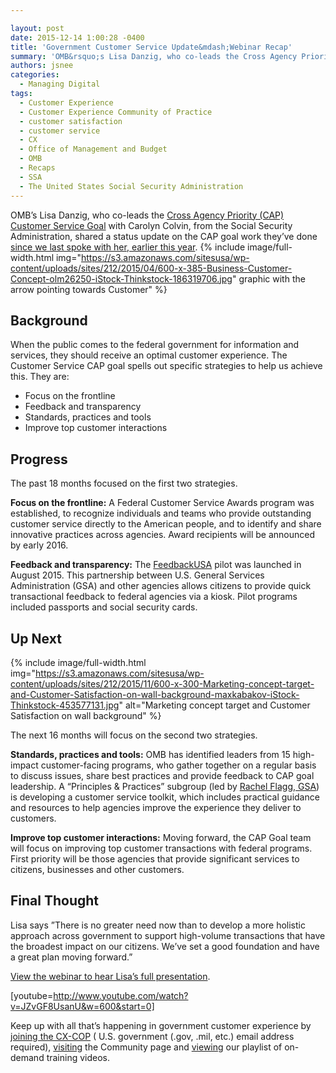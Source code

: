 ```yaml
---

layout: post
date: 2015-12-14 1:00:28 -0400
title: 'Government Customer Service Update&mdash;Webinar Recap'
summary: 'OMB&rsquo;s Lisa Danzig, who co-leads the Cross Agency Priority (CAP) Customer Service Goal with Carolyn Colvin, from the Social Security Administration, shared a status update on the CAP goal work they&rsquo;ve done since we last spoke with her, earlier this year. Background When the public comes to the federal government for information and services, they'
authors: jsnee
categories:
  - Managing Digital
tags:
  - Customer Experience
  - Customer Experience Community of Practice
  - customer satisfaction
  - customer service
  - CX
  - Office of Management and Budget
  - OMB
  - Recaps
  - SSA
  - The United States Social Security Administration
---
```


OMB’s Lisa Danzig, who co-leads the [Cross Agency Priority (CAP) Customer Service Goal](http://www.performance.gov/content/customer-service?view=public#overview) with Carolyn Colvin, from the Social Security Administration, shared a status update on the CAP goal work they’ve done [since we last spoke with her, earlier this year](https://www.WHATEVER/2015/05/29/a-conversation-with-omb-on-customer-service/). 
{% include image/full-width.html img="https://s3.amazonaws.com/sitesusa/wp-content/uploads/sites/212/2015/04/600-x-385-Business-Customer-Concept-olm26250-iStock-Thinkstock-186319706.jpg" 
 graphic with the arrow pointing towards Customer" %} 

## Background

When the public comes to the federal government for information and services, they should receive an optimal customer experience. The Customer Service CAP goal spells out specific strategies to help us achieve this. They are:

  * Focus on the frontline
  * Feedback and transparency
  * Standards, practices and tools
  * Improve top customer interactions

## Progress

The past 18 months focused on the first two strategies.

**Focus on the frontline:** A Federal Customer Service Awards program was established, to recognize individuals and teams who provide outstanding customer service directly to the American people, and to identify and share innovative practices across agencies. Award recipients will be announced by early 2016.

**Feedback and transparency:** The [FeedbackUSA](https://feedback.usa.gov/) pilot was launched in August 2015. This partnership between U.S. General Services Administration (GSA) and other agencies allows citizens to provide quick transactional feedback to federal agencies via a kiosk. Pilot programs included passports and social security cards.

## Up Next 
{% include image/full-width.html img="https://s3.amazonaws.com/sitesusa/wp-content/uploads/sites/212/2015/11/600-x-300-Marketing-concept-target-and-Customer-Satisfaction-on-wall-background-maxkabakov-iStock-Thinkstock-453577131.jpg" alt="Marketing concept target and Customer Satisfaction on wall background" %} 

The next 16 months will focus on the second two strategies.

**Standards, practices and tools:** OMB has identified leaders from 15 high-impact customer-facing programs, who gather together on a regular basis to discuss issues, share best practices and provide feedback to CAP goal leadership. A “Principles & Practices” subgroup (led by [Rachel Flagg, GSA](https://www.WHATEVER/author/rflagg/)) is developing a customer service toolkit, which includes practical guidance and resources to help agencies improve the experience they deliver to customers.

**Improve top customer interactions:** Moving forward, the CAP Goal team will focus on improving top customer transactions with federal programs. First priority will be those agencies that provide significant services to citizens, businesses and other customers.

## Final Thought

Lisa says ”There is no greater need now than to develop a more holistic approach across government to support high-volume transactions that have the broadest impact on our citizens. We’ve set a good foundation and have a great plan moving forward.”

[View the webinar to hear Lisa’s full presentation](https://www.youtube.com/watch?v=JZvGF8UsanU&feature=em-subs_digest-g).

[youtube=http://www.youtube.com/watch?v=JZvGF8UsanU&w=600&start=0]

Keep up with all that’s happening in government customer experience by [joining the CX-COP](https://docs.google.com/a/gsa.gov/forms/d/1hzJbZChUg2TRLi_MiC4nAbB-HKUOerBF2kL0qO38fPo/viewform) ( U.S. government (.gov, .mil, etc.) email address required), [visiting](https://www.WHATEVER/communities/customer-experience-community/) the Community page and [viewing](https://www.youtube.com/playlist?list=PLd9b-GuOJ3nH7xSSjL1XBXPfVqw68BNbW) our playlist of on-demand training videos.